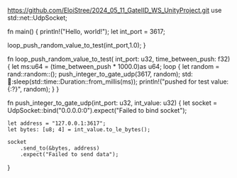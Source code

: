 https://github.com/EloiStree/2024_05_11_GateIID_WS_UnityProject.git 
use std::net::UdpSocket;

fn main() {
    println!("Hello, world!");
    let int_port = 3617;

   loop_push_random_value_to_test(int_port,1.0);
}


fn loop_push_random_value_to_test( int_port: u32, time_between_push: f32) {
    let ms:u64 = (time_between_push * 1000.0)as u64;
    loop {
        let random = rand::random::<u32>();
        push_integer_to_gate_udp(3617, random);
        std::thread::sleep(std::time::Duration::from_millis(ms));
        println!("pushed for test value: {:?}", random);
    }
}

fn push_integer_to_gate_udp(int_port: u32, int_value: u32) {
    let socket = UdpSocket::bind("0.0.0.0:0").expect("Failed to bind socket");

    let address = "127.0.0.1:3617";
    let bytes: [u8; 4] = int_value.to_le_bytes();

    socket
        .send_to(&bytes, address)
        .expect("Failed to send data");
}
